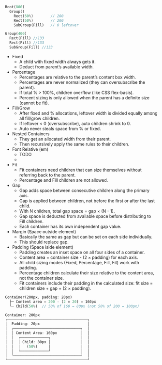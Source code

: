 ```rs
Root(800)
  Group()
    Rect(50%)        // 200
    Rect(50%)        // 200
    SubGroup(Fill)   // 0 leftover
```

```rs
Group(400)
  Rect(Fill) //133
  Rect(Fill) //133
  SubGroup(Fill) //133
```

- Fixed
    - A child with fixed width always gets it.
    - Deduct from parent’s available width.
- Percentage
    - Percentages are relative to the parent’s content box width.
    - Percentages are never normalized (they can oversubscribe the parent).
    - If total % > 100%, children overflow (like CSS flex-basis).
    - Percent sizing is only allowed when the parent has a definite size (cannot be fit).
- Fill/Grow
    - After fixed and % allocations, leftover width is divided equally among all fill/grow children.
    - If leftover < 0 (oversubscribe), auto children shrink to 0.
    - Auto never steals space from % or fixed.
- Nested Containers
    - They get an allocated width from their parent.
    - Then recursively apply the same rules to their children.
- Font Relative (em)
  - TODO
  -
- Fit 
  - Fit containers need children that can size themselves without referring back to the parent.
  - Percentage and Fill children are not allowed.
- Gap
  - Gap adds space between consecutive children along the primary axis.
  - Gap is applied between children, not before the first or after the last child.
  - With N children, total gap space = gap × (N - 1).
  - Gap space is deducted from available space before distributing to Fill children.
  - Each container has its own independent gap value.
- Margin (Space outside element)
  - Basically the same as gap but can be set on each side individually.
  - This should replace gap.
- Padding (Space iside element)
  - Padding creates an inset space on all four sides of a container.
  - Content area = container size - (2 × padding) for each axis.
  - All child sizing modes (Fixed, Percentage, Fill, Fit) work with padding.
  - Percentage children calculate their size relative to the content area, not the container size.
  - Fit containers include their padding in the calculated size: fit size = children size + gap + (2 × padding).

```rs
Container(200px, padding: 20px)
  ├─ Content area = 200 - (2 × 20) = 160px
  └─ Child(50%)  // 50% of 160 = 80px (not 50% of 200 = 100px)

Container: 200px
┌─────────────────────────────────────┐
│  Padding: 20px                      │  
│  ┌───────────────────────────────┐  │
│  │ Content Area: 160px           │  │
│  │  ┌─────────────┐              │  │
│  │  │ Child: 80px │              │  │
│  │  │   (50%)     │              │  │
│  │  └─────────────┘              │  │
│  └───────────────────────────────┘  │
└─────────────────────────────────────┘
```

